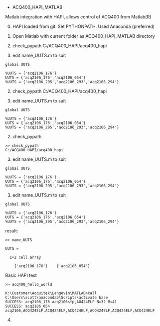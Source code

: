 * ACQ400_HAPI_MATLAB

Matlab integration with HAPI, allows control of ACQ400 from Matlab(R)

0. HAPI loaded from git. Set PYTHONPATH. Used Anaconda (preferred)

1. Open Matlab with current folder as ACQ400_HAPI_MATLAB directory

2. check_pypath
C:/ACQ400_HAPI/acq400_hapi

3. edit name_UUTS.m to suit
```
global UUTS

%UUTS = {'acq2106_176'}
UUTS = {'acq2106_176','acq2106_054'}
%UUTS = {'acq2106_295','acq2106_293','acq2106_294'}
```


2. check_pypath
C:/ACQ400_HAPI/acq400_hapi

3. edit name_UUTS.m to suit
```
global UUTS

%UUTS = {'acq2106_176'}
UUTS = {'acq2106_176','acq2106_054'}
%UUTS = {'acq2106_295','acq2106_293','acq2106_294'}
```


2. check_pypath
```
>> check_pypath
C:/ACQ400_HAPI/acq400_hapi
```


3. edit name_UUTS.m to suit
```
global UUTS

%UUTS = {'acq2106_176'}
UUTS = {'acq2106_176','acq2106_054'}
%UUTS = {'acq2106_295','acq2106_293','acq2106_294'}
```

3. edit name_UUTS.m to suit
```
global UUTS

%UUTS = {'acq2106_176'}
UUTS = {'acq2106_176','acq2106_054'}
%UUTS = {'acq2106_295','acq2106_293','acq2106_294'}
```
result:
```
>> name_UUTS

UUTS =

  1×2 cell array

    {'acq2106_176'}    {'acq2106_054'}
```

Basic HAPI test

```
>> acq400_hello_world
 
K:\Customer\Acquitek\Langevin\MATLAB>call C:\Users\scott\anaconda3\Scripts\activate base  
SUCCESS: acq2106_176 acq2106sfp,AO424ELF N=32 M=41 
SUCCESS: acq2106_054 acq2106,ACQ424ELF,ACQ424ELF,ACQ424ELF,ACQ424ELF,ACQ424ELF,ACQ424ELF 
```

4. 
